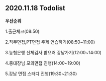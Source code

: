 ## 2020.11.18 Todolist

**우선순위**

1.출근체크(08:50)

2.직무면접,PT면접 주제 연습하기(08:50~11:00)

3.농협은행 신체검사 받으러 강남가기(12:00~14:00)

4.중대장님 모의면접 진행(14:00~19:00)

5.강남 면접 스터디 진행(19:30~21:30)